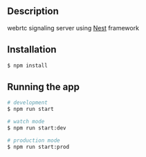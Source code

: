 ## Description

webrtc signaling server using [Nest](https://github.com/nestjs/nest) framework 

## Installation

```bash
$ npm install 
```

## Running the app

```bash
# development
$ npm run start

# watch mode
$ npm run start:dev

# production mode
$ npm run start:prod
```


